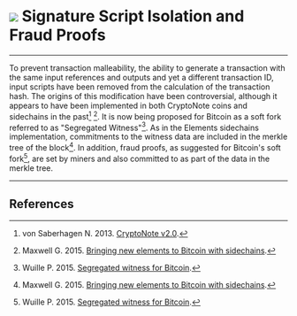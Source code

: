 # <img class="dcr-icon" src="/img/dcr-icons/Code.svg" /> Signature Script Isolation and Fraud Proofs 

---

To prevent transaction malleability, the ability to generate a transaction with the same input references and outputs and yet a different transaction ID, input scripts have been removed from the calculation of the transaction hash. The origins of this modification have been controversial, although it appears to have been implemented in both CryptoNote coins and sidechains in the past[^1] [^2]. It is now being proposed for Bitcoin as a soft fork referred to as "Segregated Witness"[^3]. As in the Elements sidechains implementation, commitments to the witness data are included in the merkle tree of the block[^2]. In addition, fraud proofs, as suggested for Bitcoin's soft fork[^3], are set by miners and also committed to as part of the data in the merkle tree.

---

## <i class="fa fa-book"></i> References 

[^1]: von Saberhagen N. 2013. [CryptoNote v2.0](https://decred.org/research/saberhagen2013.pdf).
[^2]: Maxwell G. 2015. [Bringing new elements to Bitcoin with sidechains](https://decred.org/research/maxwell2015.pdf).
[^3]: Wuille P. 2015. [Segregated witness for Bitcoin](https://prezi.com/lyghixkrguao/segregated-witness-and-deploying-it-for-bitcoin/).
